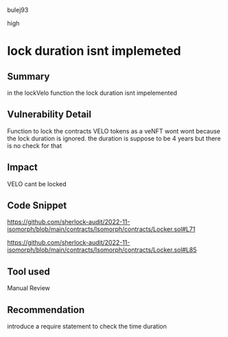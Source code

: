 bulej93

high

# lock duration isnt implemeted

## Summary
in the lockVelo function the lock duration isnt impelemented
## Vulnerability Detail
Function to lock the contracts VELO tokens as a veNFT wont wont because the lock duration is ignored. the duration is suppose to be 4 years but there is no check for that
## Impact
VELO cant be locked 
## Code Snippet
https://github.com/sherlock-audit/2022-11-isomorph/blob/main/contracts/Isomorph/contracts/Locker.sol#L71

https://github.com/sherlock-audit/2022-11-isomorph/blob/main/contracts/Isomorph/contracts/Locker.sol#L85
## Tool used

Manual Review

## Recommendation
introduce a require statement to check the time duration